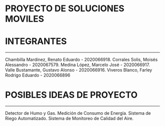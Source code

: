 <h1><strong>PROYECTO DE SOLUCIONES MOVILES</strong></h1>
<h1><strong>INTEGRANTES</strong></h1>
<hr>
Chambilla Mardínez, Renato Eduardo - 2020066918.
Corrales Solis, Moisés Alessandro - 2020067579.
Medina López, Marcelo José - 2020066917.
Valle Bustamante, Gustavo Alonso - 2020066916.
Viveros Blanco, Farley Rodrigo Eduardo - 2020066896
<h1><strong>POSIBLES IDEAS DE PROYECTO</strong></h1>
<hr>
Detector de Humo y Gas.
Medición de Consumo de Energía.
Sistema de Riego Automatizado.
Sistema de Monitoreo de Calidad del Aire.
